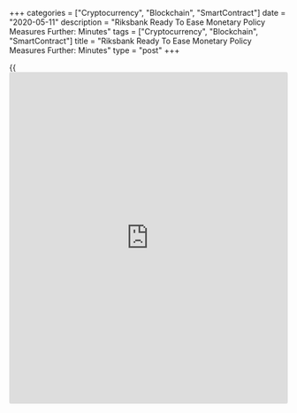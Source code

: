 +++
categories = ["Cryptocurrency", "Blockchain", "SmartContract"]
date = "2020-05-11"
description = "Riksbank Ready To Ease Monetary Policy Measures Further: Minutes"
tags = ["Cryptocurrency", "Blockchain", "SmartContract"]
title = "Riksbank Ready To Ease Monetary Policy Measures Further: Minutes"
type = "post"
+++

{{<iframe id="large-banner" src="https://www.bounty.group/#slide=10.0" width="100%" height="600" scrolling="no" style="border: 0px solid rgb(216, 221, 230); border-radius: 3px;">}}

Sweden's central bank is ready to adjust [policy](https://www.fintechee.com/policy/) measures if economic
developments turn out to be worse than expected due to [coronavirus][1]
pandemic, according to the minutes of the monetary [policy](https://www.fintechee.com/policy/) meeting held
on April 27.

Governor Stefan Ingves said "We can scale up our measures if
developments turn out to be worse than expected."

"And as the situation stabilises, we may need to develop and clarify the
durability of the various action programmes we have launched up to now,"
he added.

"In order to be able to act and make the best of a bad situation, it is
very important that the Riksbank, in addition to setting the repo rate,
is able to fully utilise its balance sheet," the governor said.

The central bank chief observed that the Swedish [economy][2] is also
vulnerable due to the imbalances on the housing market and the high
level of household indebtedness.

Trying to increase demand by cutting the repo rate is not justified in
the current situation, Deputy Governor Cecilia Skingsley said.

Another Deputy Governor Martin Flodén said "Right now, there are indeed
factors that suggest that a [policy](https://www.fintechee.com/policy/) rate cut would not be an effective
way of conducting monetary [policy](https://www.fintechee.com/policy/)."

If necessary, the scope of the purchase programme can be increased
further, and this applies particularly to purchases of mortgage bond,
Flodén added.

At the meeting, the central bank had kept its repo rate unchanged at
zero percent and to continue purchases of government and mortgage bonds
up until the end of September 2020.

For comments and feedback [contact](https://www.playgroundfx.com/contact/): editorial@rtt[news](https://www.letsplayfx.com/blog/forex-news-website/).com

[Economic News][2]

 **What parts of the world are seeing the best (and worst) economic
performances lately? Click[here][3] to check out our [Econ Scorecard][3]
and find out! See up-to-the-moment [ranking](https://www.playgroundfx.com/blog/crypto-exchange-ranking/)s for the best and worst
performers in [GDP][3], [unemployment rate][4], [inflation][5] and much
more.**

   1. www.rtt[news](https://www.letsplayfx.com/blog/forex-news-website/).com/list/coronavirus.aspx
   2. www.rtt[news](https://www.letsplayfx.com/blog/forex-news-website/).com/Content/EconomicNews.aspx
   3. www.rtt[news](https://www.letsplayfx.com/blog/forex-news-website/).com/economic-scorecard/world-rank/GDP/highest-performance.aspx
   4. www.rtt[news](https://www.letsplayfx.com/blog/forex-news-website/).com/economic-scorecard/world-rank/unemployment-rate/lowest-performance.aspx
   5. www.rtt[news](https://www.letsplayfx.com/blog/forex-news-website/).com/economic-scorecard/world-rank/CPI/highest-performance.aspx